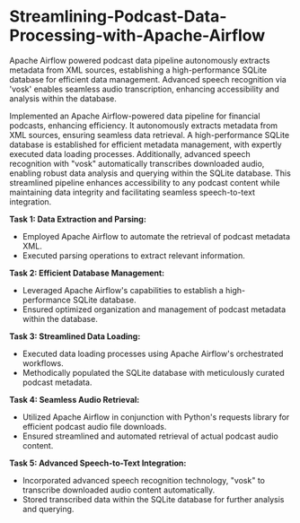 # Streamlining-Podcast-Data-Processing-with-Apache-Airflow
Apache Airflow powered podcast data pipeline autonomously extracts metadata from XML sources, establishing a high-performance SQLite database for efficient data management. Advanced speech recognition via 'vosk' enables seamless audio transcription, enhancing accessibility and analysis within the database.

Implemented an Apache Airflow-powered data pipeline for financial podcasts, enhancing efficiency. It autonomously extracts metadata from XML sources, ensuring seamless data retrieval. A high-performance SQLite database is established for efficient metadata management, with expertly executed data loading processes. Additionally, advanced speech recognition with "vosk" automatically transcribes downloaded audio, enabling robust data analysis and querying within the SQLite database. This streamlined pipeline enhances accessibility to any podcast content while maintaining data integrity and facilitating seamless speech-to-text integration.

**Task 1: Data Extraction and Parsing:**
* Employed Apache Airflow to automate the retrieval of podcast metadata XML.
* Executed parsing operations to extract relevant information.

**Task 2: Efficient Database Management:**
* Leveraged Apache Airflow's capabilities to establish a high-performance SQLite database.
* Ensured optimized organization and management of podcast metadata within the database.

**Task 3: Streamlined Data Loading:**
* Executed data loading processes using Apache Airflow's orchestrated workflows.
* Methodically populated the SQLite database with meticulously curated podcast metadata.

**Task 4: Seamless Audio Retrieval:**
* Utilized Apache Airflow in conjunction with Python's requests library for efficient podcast audio file downloads.
* Ensured streamlined and automated retrieval of actual podcast audio content.

**Task 5: Advanced Speech-to-Text Integration:**
* Incorporated advanced speech recognition technology, "vosk" to transcribe downloaded audio content automatically.
* Stored transcribed data within the SQLite database for further analysis and querying.
